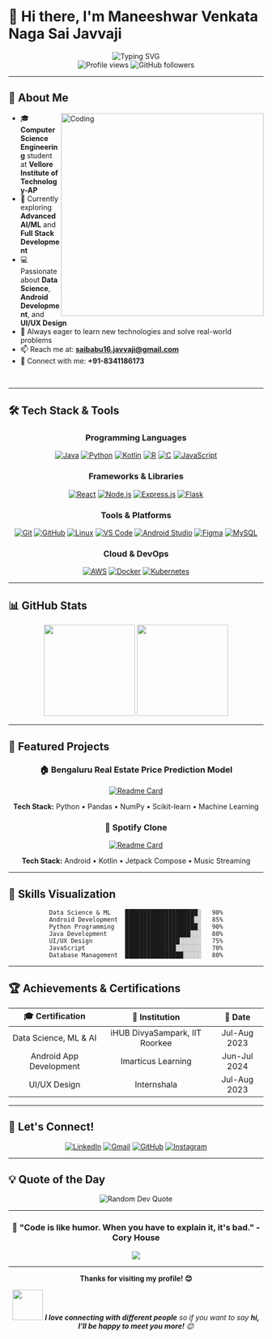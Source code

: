 # 👋 Hi there, I'm Maneeshwar Venkata Naga Sai Javvaji

<div align="center">
  <img src="https://readme-typing-svg.herokuapp.com?font=Fira+Code&size=30&duration=3000&pause=1000&color=00F7FF&center=true&vCenter=true&width=600&lines=Computer+Science+Student;Full+Stack+Developer;AI%2FML+Enthusiast;Android+Developer;UI%2FUX+Designer" alt="Typing SVG" />
</div>

<div align="center">
  <img src="https://komarev.com/ghpvc/?username=yourusername&label=Profile%20views&color=0e75b6&style=flat" alt="Profile views" />
  <img src="https://img.shields.io/github/followers/yourusername?label=Followers&style=social" alt="GitHub followers" />
</div>

---

## 🚀 About Me

<img align="right" alt="Coding" width="400" src="https://cdn.dribbble.com/users/1162077/screenshots/3848914/programmer.gif">

- 🎓 **Computer Science Engineering** student at **Vellore Institute of Technology-AP**
- 🌱 Currently exploring **Advanced AI/ML** and **Full Stack Development**
- 💻 Passionate about **Data Science**, **Android Development**, and **UI/UX Design**
- 🎯 Always eager to learn new technologies and solve real-world problems
- 📫 Reach me at: **saibabu16.javvaji@gmail.com**
- 📱 Connect with me: **+91-8341186173**

<br clear="right"/>

---

## 🛠️ Tech Stack & Tools

<div align="center">

### Programming Languages
<a href="https://www.oracle.com/java/" target="_blank" rel="noopener noreferrer"><img src="https://skillicons.dev/icons?i=java" alt="Java" /></a>
<a href="https://www.python.org/" target="_blank" rel="noopener noreferrer"><img src="https://skillicons.dev/icons?i=python" alt="Python" /></a>
<a href="https://kotlinlang.org/" target="_blank" rel="noopener noreferrer"><img src="https://skillicons.dev/icons?i=kotlin" alt="Kotlin" /></a>
<a href="https://www.r-project.org/" target="_blank" rel="noopener noreferrer"><img src="https://skillicons.dev/icons?i=r" alt="R" /></a>
<a href="https://en.wikipedia.org/wiki/C_(programming_language)" target="_blank" rel="noopener noreferrer"><img src="https://skillicons.dev/icons?i=c" alt="C" /></a>
<a href="https://developer.mozilla.org/en-US/docs/Web/JavaScript" target="_blank" rel="noopener noreferrer"><img src="https://skillicons.dev/icons?i=js" alt="JavaScript" /></a>

### Frameworks & Libraries
<a href="https://reactjs.org/" target="_blank" rel="noopener noreferrer"><img src="https://skillicons.dev/icons?i=react" alt="React" /></a>
<a href="https://nodejs.org/" target="_blank" rel="noopener noreferrer"><img src="https://skillicons.dev/icons?i=nodejs" alt="Node.js" /></a>
<a href="https://expressjs.com/" target="_blank" rel="noopener noreferrer"><img src="https://skillicons.dev/icons?i=express" alt="Express.js" /></a>
<a href="https://flask.palletsprojects.com/" target="_blank" rel="noopener noreferrer"><img src="https://skillicons.dev/icons?i=flask" alt="Flask" /></a>

### Tools & Platforms
<a href="https://git-scm.com/" target="_blank" rel="noopener noreferrer"><img src="https://skillicons.dev/icons?i=git" alt="Git" /></a>
<a href="https://github.com/" target="_blank" rel="noopener noreferrer"><img src="https://skillicons.dev/icons?i=github" alt="GitHub" /></a>
<a href="https://www.linux.org/" target="_blank" rel="noopener noreferrer"><img src="https://skillicons.dev/icons?i=linux" alt="Linux" /></a>
<a href="https://code.visualstudio.com/" target="_blank" rel="noopener noreferrer"><img src="https://skillicons.dev/icons?i=vscode" alt="VS Code" /></a>
<a href="https://developer.android.com/studio" target="_blank" rel="noopener noreferrer"><img src="https://skillicons.dev/icons?i=androidstudio" alt="Android Studio" /></a>
<a href="https://www.figma.com/" target="_blank" rel="noopener noreferrer"><img src="https://skillicons.dev/icons?i=figma" alt="Figma" /></a>
<a href="https://www.mysql.com/" target="_blank" rel="noopener noreferrer"><img src="https://skillicons.dev/icons?i=mysql" alt="MySQL" /></a>

### Cloud & DevOps
<a href="https://aws.amazon.com/" target="_blank" rel="noopener noreferrer"><img src="https://skillicons.dev/icons?i=aws" alt="AWS" /></a>
<a href="https://www.docker.com/" target="_blank" rel="noopener noreferrer"><img src="https://skillicons.dev/icons?i=docker" alt="Docker" /></a>
<a href="https://kubernetes.io/" target="_blank" rel="noopener noreferrer"><img src="https://skillicons.dev/icons?i=kubernetes" alt="Kubernetes" /></a>

</div>

---

## 📊 GitHub Stats

<div align="center">
  <img height="180em" src="https://github-readme-stats.vercel.app/api?username=yourusername&show_icons=true&theme=tokyonight&include_all_commits=true&count_private=true"/>
  <img height="180em" src="https://github-readme-stats.vercel.app/api/top-langs/?username=yourusername&layout=compact&langs_count=8&theme=tokyonight"/>
</div>

---

## 🎯 Featured Projects

<div align="center">

### 🏠 Bengaluru Real Estate Price Prediction Model
[![Readme Card](https://github-readme-stats.vercel.app/api/pin/?username=yourusername&repo=bengaluru-price-prediction&theme=tokyonight)](https://github.com/yourusername/bengaluru-price-prediction)

**Tech Stack:** Python • Pandas • NumPy • Scikit-learn • Machine Learning

### 🎵 Spotify Clone
[![Readme Card](https://github-readme-stats.vercel.app/api/pin/?username=yourusername&repo=spotify-clone&theme=tokyonight)](https://github.com/yourusername/spotify-clone)

**Tech Stack:** Android • Kotlin • Jetpack Compose • Music Streaming

</div>

---

## 🎨 Skills Visualization

<div align="center">
  
```text
Data Science & ML    ████████████████████░   90%
Android Development  ███████████████████░░   85%
Python Programming   ████████████████████░   90%
Java Development     ██████████████████░░░   80%
UI/UX Design         ███████████████░░░░░░   75%
JavaScript           ██████████████░░░░░░░   70%
Database Management  ████████████████░░░░░   80%
```

</div>

---

## 🏆 Achievements & Certifications

<div align="center">
  
| 🎓 **Certification** | 🏢 **Institution** | 📅 **Date** |
|:---------------------:|:------------------:|:------------:|
| Data Science, ML & AI | iHUB DivyaSampark, IIT Roorkee | Jul-Aug 2023 |
| Android App Development | Imarticus Learning | Jun-Jul 2024 |
| UI/UX Design | Internshala | Jul-Aug 2023 |

</div>

---

## 🤝 Let's Connect!

<div align="center">
  
[![LinkedIn](https://img.shields.io/badge/LinkedIn-0077B5?style=for-the-badge&logo=linkedin&logoColor=white)](https://linkedin.com/in/yourprofile)
[![Gmail](https://img.shields.io/badge/Gmail-D14836?style=for-the-badge&logo=gmail&logoColor=white)](mailto:saibabu16.javvaji@gmail.com)
[![GitHub](https://img.shields.io/badge/GitHub-100000?style=for-the-badge&logo=github&logoColor=white)](https://github.com/yourusername)
[![Instagram](https://img.shields.io/badge/Instagram-E4405F?style=for-the-badge&logo=instagram&logoColor=white)](https://instagram.com/yourprofile)

</div>

---

## 💡 Quote of the Day

<div align="center">
  <img src="https://quotes-github-readme.vercel.app/api?type=horizontal&theme=tokyonight" alt="Random Dev Quote"/>
</div>

---

<div align="center">
  
### 🎯 "Code is like humor. When you have to explain it, it's bad." - Cory House

<img src="https://capsule-render.vercel.app/api?type=waving&color=gradient&height=100&section=footer"/>

</div>

---

<div align="center">
  
**Thanks for visiting my profile! 😊**

<img src="https://media.giphy.com/media/LnQjpWaON8nhr21vNW/giphy.gif" width="60"> <em><b>I love connecting with different people</b> so if you want to say <b>hi, I'll be happy to meet you more!</b> 😊</em>

</div>
